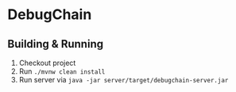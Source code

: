 # DebugChain

## Building & Running

1. Checkout project
2. Run ``./mvnw clean install``
3. Run server via ``java -jar server/target/debugchain-server.jar``